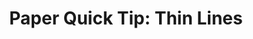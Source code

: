 ---
layout: article
title: "Paper Quick Tip: Thin Lines"
modified:
categories: mastering-paper
excerpt:
tags: [Paper by 53, tutorial, drawing, painting, iPad]
image:
  feature:
  teaser:
  thumb:
toc: true
---